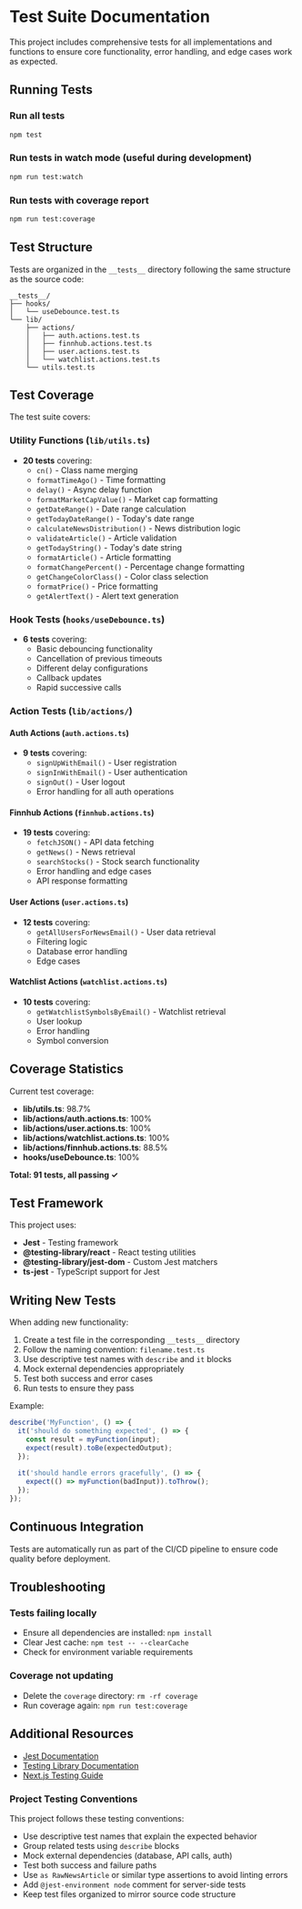 # Test Suite Documentation

This project includes comprehensive tests for all implementations and functions to ensure core functionality, error handling, and edge cases work as expected.

## Running Tests

### Run all tests
```bash
npm test
```

### Run tests in watch mode (useful during development)
```bash
npm run test:watch
```

### Run tests with coverage report
```bash
npm run test:coverage
```

## Test Structure

Tests are organized in the `__tests__` directory following the same structure as the source code:

```
__tests__/
├── hooks/
│   └── useDebounce.test.ts
└── lib/
    ├── actions/
    │   ├── auth.actions.test.ts
    │   ├── finnhub.actions.test.ts
    │   ├── user.actions.test.ts
    │   └── watchlist.actions.test.ts
    └── utils.test.ts
```

## Test Coverage

The test suite covers:

### Utility Functions (`lib/utils.ts`)
- **20 tests** covering:
  - `cn()` - Class name merging
  - `formatTimeAgo()` - Time formatting
  - `delay()` - Async delay function
  - `formatMarketCapValue()` - Market cap formatting
  - `getDateRange()` - Date range calculation
  - `getTodayDateRange()` - Today's date range
  - `calculateNewsDistribution()` - News distribution logic
  - `validateArticle()` - Article validation
  - `getTodayString()` - Today's date string
  - `formatArticle()` - Article formatting
  - `formatChangePercent()` - Percentage change formatting
  - `getChangeColorClass()` - Color class selection
  - `formatPrice()` - Price formatting
  - `getAlertText()` - Alert text generation

### Hook Tests (`hooks/useDebounce.ts`)
- **6 tests** covering:
  - Basic debouncing functionality
  - Cancellation of previous timeouts
  - Different delay configurations
  - Callback updates
  - Rapid successive calls

### Action Tests (`lib/actions/`)

#### Auth Actions (`auth.actions.ts`)
- **9 tests** covering:
  - `signUpWithEmail()` - User registration
  - `signInWithEmail()` - User authentication
  - `signOut()` - User logout
  - Error handling for all auth operations

#### Finnhub Actions (`finnhub.actions.ts`)
- **19 tests** covering:
  - `fetchJSON()` - API data fetching
  - `getNews()` - News retrieval
  - `searchStocks()` - Stock search functionality
  - Error handling and edge cases
  - API response formatting

#### User Actions (`user.actions.ts`)
- **12 tests** covering:
  - `getAllUsersForNewsEmail()` - User data retrieval
  - Filtering logic
  - Database error handling
  - Edge cases

#### Watchlist Actions (`watchlist.actions.ts`)
- **10 tests** covering:
  - `getWatchlistSymbolsByEmail()` - Watchlist retrieval
  - User lookup
  - Error handling
  - Symbol conversion

## Coverage Statistics

Current test coverage:
- **lib/utils.ts**: 98.7%
- **lib/actions/auth.actions.ts**: 100%
- **lib/actions/user.actions.ts**: 100%
- **lib/actions/watchlist.actions.ts**: 100%
- **lib/actions/finnhub.actions.ts**: 88.5%
- **hooks/useDebounce.ts**: 100%

**Total: 91 tests, all passing ✓**

## Test Framework

This project uses:
- **Jest** - Testing framework
- **@testing-library/react** - React testing utilities
- **@testing-library/jest-dom** - Custom Jest matchers
- **ts-jest** - TypeScript support for Jest

## Writing New Tests

When adding new functionality:

1. Create a test file in the corresponding `__tests__` directory
2. Follow the naming convention: `filename.test.ts`
3. Use descriptive test names with `describe` and `it` blocks
4. Mock external dependencies appropriately
5. Test both success and error cases
6. Run tests to ensure they pass

Example:
```typescript
describe('MyFunction', () => {
  it('should do something expected', () => {
    const result = myFunction(input);
    expect(result).toBe(expectedOutput);
  });
  
  it('should handle errors gracefully', () => {
    expect(() => myFunction(badInput)).toThrow();
  });
});
```

## Continuous Integration

Tests are automatically run as part of the CI/CD pipeline to ensure code quality before deployment.

## Troubleshooting

### Tests failing locally
- Ensure all dependencies are installed: `npm install`
- Clear Jest cache: `npm test -- --clearCache`
- Check for environment variable requirements

### Coverage not updating
- Delete the `coverage` directory: `rm -rf coverage`
- Run coverage again: `npm run test:coverage`

## Additional Resources

- [Jest Documentation](https://jestjs.io/docs/getting-started)
- [Testing Library Documentation](https://testing-library.com/docs/)
- [Next.js Testing Guide](https://nextjs.org/docs/testing)

### Project Testing Conventions

This project follows these testing conventions:
- Use descriptive test names that explain the expected behavior
- Group related tests using `describe` blocks
- Mock external dependencies (database, API calls, auth)
- Test both success and failure paths
- Use `as RawNewsArticle` or similar type assertions to avoid linting errors
- Add `@jest-environment node` comment for server-side tests
- Keep test files organized to mirror source code structure
